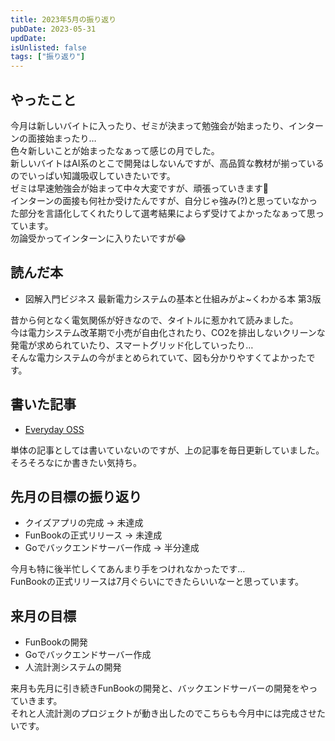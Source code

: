 ```yaml
---
title: 2023年5月の振り返り
pubDate: 2023-05-31
updDate: 
isUnlisted: false
tags: ["振り返り"]
---
```


## やったこと

今月は新しいバイトに入ったり、ゼミが決まって勉強会が始まったり、インターンの面接始まったり…  
色々新しいことが始まったなぁって感じの月でした。  
新しいバイトはAI系のとこで開発はしないんですが、高品質な教材が揃っているのでいっぱい知識吸収していきたいです。  
ゼミは早速勉強会が始まって中々大変ですが、頑張っていきます💪  
インターンの面接も何社か受けたんですが、自分じゃ強み(?)と思っていなかった部分を言語化してくれたりして選考結果によらず受けてよかったなぁって思っています。  
勿論受かってインターンに入りたいですが😂  

## 読んだ本

- 図解入門ビジネス 最新電力システムの基本と仕組みがよ~くわかる本 第3版

昔から何となく電気関係が好きなので、タイトルに惹かれて読みました。  
今は電力システム改革期で小売が自由化されたり、CO2を排出しないクリーンな発電が求められていたり、スマートグリッド化していったり…  
そんな電力システムの今がまとめられていて、図も分かりやすくてよかったです。  

## 書いた記事

- [Everyday OSS](https://yashikota.com/blog/oss)

単体の記事としては書いていないのですが、上の記事を毎日更新していました。  
そろそろなにか書きたい気持ち。  

## 先月の目標の振り返り

- クイズアプリの完成
  → 未達成
- FunBookの正式リリース
  → 未達成
- Goでバックエンドサーバー作成
  → 半分達成

今月も特に後半忙しくてあんまり手をつけれなかったです…  
FunBookの正式リリースは7月ぐらいにできたらいいなーと思っています。  

## 来月の目標

- FunBookの開発
- Goでバックエンドサーバー作成
- 人流計測システムの開発

来月も先月に引き続きFunBookの開発と、バックエンドサーバーの開発をやっていきます。  
それと人流計測のプロジェクトが動き出したのでこちらも今月中には完成させたいです。  
